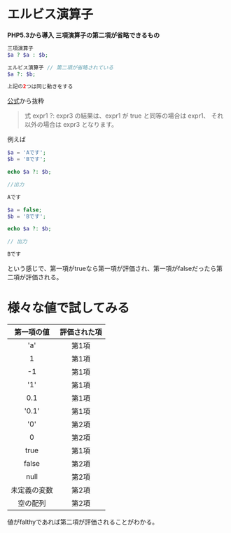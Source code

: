 # エルビス演算子
**PHP5.3から導入**
**三項演算子の第二項が省略できるもの**

<!--  -->
```php
三項演算子
$a ? $a : $b;

エルビス演算子 // 第二項が省略されている
$a ?: $b;

上記の2つは同じ動きをする
```
<!--  -->

[公式](https://www.php.net/manual/ja/language.operators.comparison.php#language.operators.comparison.ternary)から抜粋
> 式 expr1 ?: expr3 の結果は、expr1 
> が true と同等の場合は
> expr1、 それ以外の場合は expr3 となります。

例えば
<!--  -->
```php
$a = 'Aです';
$b = 'Bです';

echo $a ?: $b;

//出力

Aです
```
<!--  -->
<!--  -->
```php
$a = false;
$b = 'Bです';

echo $a ?: $b;

// 出力

Bです
```
<!--  -->
という感じで、第一項がtrueなら第一項が評価され、第一項がfalseだったら第二項が評価される。

# 様々な値で試してみる

|      第一項の値      |   評価された項   |
|       :--:           |       :--:       |
|       'a'            |      第1項       |
|        1             |      第1項       |
|        -1            |      第1項       |
|       '1'            |      第1項       |
|       0.1            |      第1項       |
|      '0.1'           |      第1項       |
|       '0'            |      第2項       |
|        0             |      第2項       |
|       true           |      第1項       |
|       false          |      第2項       |
|       null           |      第2項       |
|     未定義の変数     |      第2項       |
|       空の配列       |      第2項       |

値がfalthyであれば第二項が評価されることがわかる。